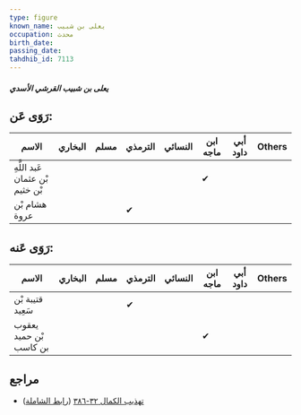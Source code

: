 ```yaml
---
type: figure
known_name: يعلى بن شبيب
occupation: محدث
birth_date:
passing_date:
tahdhib_id: 7113
---
```

##### يعلى بن شبيب القرشي الأسدي

## رَوَى عَن:
| الاسم                           | البخاري | مسلم | الترمذي | النسائي | ابن ماجه | أبي داود | Others |
| ------------------------------- | ------- | ---- | ------- | ------- | -------- | -------- | ------ |
| عَبد اللَّهِ بْن عثمان بْن خثيم |         |      |         |         | ✔        |          |        |
| هشام بْن عروة                   |         |      | ✔       |         |          |          |        |
## رَوَى عَنه:
| الاسم                  | البخاري | مسلم | الترمذي | النسائي | ابن ماجه | أبي داود | Others |
| ---------------------- | ------- | ---- | ------- | ------- | -------- | -------- | ------ |
| قتيبة بْن سَعِيد       |         |      | ✔       |         |          |          |        |
| يعقوب بْن حميد بن كاسب |         |      |         |         | ✔        |          |        |
## مراجع
- [تهذيب الكمال ٣٢-٣٨٦](obsidian://open?vault=Tahdhib-al-Kamal&file=Figures/٧١١٣-يعلى%20بن%20شبيب%20القرشي%20الأسدي) ([رابط الشاملة](https://shamela.ws/book/3722/17500))